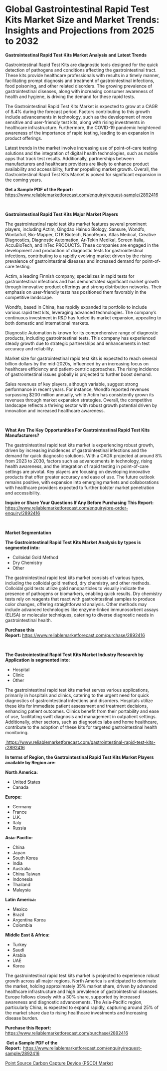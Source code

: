 <p><h1>Global Gastrointestinal Rapid Test Kits Market Size and Market Trends: Insights and Projections from 2025 to 2032</h1></p><p><strong>Gastrointestinal Rapid Test Kits Market Analysis and Latest Trends</strong></p>
<p><p>Gastrointestinal Rapid Test Kits are diagnostic tools designed for the quick detection of pathogens and conditions affecting the gastrointestinal tract. These kits provide healthcare professionals with results in a timely manner, facilitating prompt diagnosis and treatment of gastrointestinal infections, food poisoning, and other related disorders. The growing prevalence of gastrointestinal diseases, along with increasing consumer awareness of health and hygiene, is driving the demand for these rapid tests.</p><p>The Gastrointestinal Rapid Test Kits Market is expected to grow at a CAGR of 8.4% during the forecast period. Factors contributing to this growth include advancements in technology, such as the development of more sensitive and user-friendly test kits, along with rising investments in healthcare infrastructure. Furthermore, the COVID-19 pandemic heightened awareness of the importance of rapid testing, leading to an expansion in product offerings.</p><p>Latest trends in the market involve increasing use of point-of-care testing solutions and the integration of digital health technologies, such as mobile apps that track test results. Additionally, partnerships between manufacturers and healthcare providers are likely to enhance product availability and accessibility, further propelling market growth. Overall, the Gastrointestinal Rapid Test Kits Market is poised for significant expansion in the coming years.</p></p>
<p><strong>Get a Sample PDF of the Report:&nbsp;</strong> <a href="https://www.reliablemarketforecast.com/enquiry/request-sample/2892416?utm_campaign=3108&utm_medium=2&utm_source=Github&utm_content=ia&utm_term=15032025&utm_id=gastrointestinal-rapid-test-kits">https://www.reliablemarketforecast.com/enquiry/request-sample/2892416</a></p>
<p>&nbsp;</p>
<p><strong>Gastrointestinal Rapid Test Kits Major Market Players</strong></p>
<p><p>The gastrointestinal rapid test kits market features several prominent players, including Actim, Qingdao Hainuo Biology, Sansure, Wondfo, Wontaifull, Bio-Mapper, CTK Biotech, NanoRepro, Atlas Medical, Creative Diagnostics, Diagnostic Automation, Ar-Tekin Medikal, Screen Italia, AccuBioTech, and InTec PRODUCTS. These companies are engaged in the development and production of diagnostic tests for gastrointestinal infections, contributing to a rapidly evolving market driven by the rising prevalence of gastrointestinal diseases and increased demand for point-of-care testing.</p><p>Actim, a leading Finnish company, specializes in rapid tests for gastrointestinal infections and has demonstrated significant market growth through innovative product offerings and strong distribution networks. Their emphasis on user-friendly tests has positioned them favorably in the competitive landscape.</p><p>Wondfo, based in China, has rapidly expanded its portfolio to include various rapid test kits, leveraging advanced technologies. The company’s continuous investment in R&D has fueled its market expansion, appealing to both domestic and international markets.</p><p>Diagnostic Automation is known for its comprehensive range of diagnostic products, including gastrointestinal tests. This company has experienced steady growth due to strategic partnerships and enhancements in test accuracy and reliability.</p><p>Market size for gastrointestinal rapid test kits is expected to reach several billion dollars by the mid-2020s, influenced by an increasing focus on healthcare efficiency and patient-centric approaches. The rising incidence of gastrointestinal issues globally is projected to further boost demand.</p><p>Sales revenues of key players, although variable, suggest strong performance in recent years. For instance, Wondfo reported revenues surpassing $200 million annually, while Actim has consistently grown its revenues through market expansion strategies. Overall, the competitive landscape reflects a thriving sector with robust growth potential driven by innovation and increased healthcare awareness.</p></p>
<p>&nbsp;</p>
<p><strong>What Are The Key Opportunities For Gastrointestinal Rapid Test Kits Manufacturers?</strong></p>
<p><p>The gastrointestinal rapid test kits market is experiencing robust growth, driven by increasing incidences of gastrointestinal infections and the demand for quick diagnostic solutions. With a CAGR projected at around 8% from 2023 to 2030, factors such as advancements in technology, rising health awareness, and the integration of rapid testing in point-of-care settings are pivotal. Key players are focusing on developing innovative products that offer greater accuracy and ease of use. The future outlook remains positive, with expansion into emerging markets and collaborations with healthcare providers expected to further bolster market penetration and accessibility.</p></p>
<p><strong>Inquire or Share Your Questions If Any Before Purchasing This Report:</strong> <a href="https://www.reliablemarketforecast.com/enquiry/pre-order-enquiry/2892416?utm_campaign=3108&utm_medium=2&utm_source=Github&utm_content=ia&utm_term=15032025&utm_id=gastrointestinal-rapid-test-kits">https://www.reliablemarketforecast.com/enquiry/pre-order-enquiry/2892416</a></p>
<p>&nbsp;</p>
<p><strong>Market Segmentation</strong></p>
<p><strong>The Gastrointestinal Rapid Test Kits Market Analysis by types is segmented into:</strong></p>
<p><ul><li> Colloidal Gold Method</li><li>Dry Chemistry</li><li>Other </li></ul></p>
<p><p>The gastrointestinal rapid test kits market consists of various types, including the colloidal gold method, dry chemistry, and other methods. Colloidal gold tests utilize gold nanoparticles to visually indicate the presence of pathogens or biomarkers, enabling quick results. Dry chemistry tests rely on reagents that react with gastrointestinal samples to produce color changes, offering straightforward analysis. Other methods may include advanced technologies like enzyme-linked immunosorbent assays (ELISA) or molecular techniques, catering to diverse diagnostic needs in gastrointestinal health.</p></p>
<p><strong>Purchase this Report:&nbsp;</strong><a href="https://www.reliablemarketforecast.com/purchase/2892416?utm_campaign=3108&utm_medium=2&utm_source=Github&utm_content=ia&utm_term=15032025&utm_id=gastrointestinal-rapid-test-kits">https://www.reliablemarketforecast.com/purchase/2892416</a></p>
<p>&nbsp;</p>
<p><strong>The Gastrointestinal Rapid Test Kits Market Industry Research by Application is segmented into:</strong></p>
<p><ul><li> Hospital</li><li>Clinic</li><li>Other </li></ul></p>
<p><p>The gastrointestinal rapid test kits market serves various applications, primarily in hospitals and clinics, catering to the urgent need for quick diagnostics of gastrointestinal infections and disorders. Hospitals utilize these kits for immediate patient assessment and treatment decisions, enhancing patient outcomes. Clinics benefit from their portability and ease of use, facilitating swift diagnosis and management in outpatient settings. Additionally, other sectors, such as diagnostics labs and home healthcare, contribute to the adoption of these kits for targeted gastrointestinal health monitoring.</p></p>
<p><a href="https://www.reliablemarketforecast.com/gastrointestinal-rapid-test-kits-r2892416?utm_campaign=3108&utm_medium=2&utm_source=Github&utm_content=ia&utm_term=15032025&utm_id=gastrointestinal-rapid-test-kits">&nbsp;https://www.reliablemarketforecast.com/gastrointestinal-rapid-test-kits-r2892416</a></p>
<p><strong>In terms of Region, the Gastrointestinal Rapid Test Kits Market Players available by Region are:</strong></p>
<p>
    <p> <strong> North America: </strong>
        <ul>
            <li>United States</li>
            <li>Canada</li>
        </ul>
        </p> 
    <p> <strong> Europe: </strong>
        <ul>
            <li>Germany</li>
            <li>France</li>
            <li>U.K.</li>
            <li>Italy</li>
            <li>Russia</li>
        </ul>
        </p> 
    <p> <strong> Asia-Pacific: </strong>
        <ul>
            <li>China</li>
            <li>Japan</li>
            <li>South Korea</li>
            <li>India</li>
            <li>Australia</li>
            <li>China Taiwan</li>
            <li>Indonesia</li>
            <li>Thailand</li>
            <li>Malaysia</li>
        </ul>
        </p> 
    <p> <strong> Latin America: </strong>
        <ul>
            <li>Mexico</li>
            <li>Brazil</li>
            <li>Argentina Korea</li>
            <li>Colombia</li>
        </ul>
        </p> 
    <p> <strong> Middle East & Africa: </strong>
        <ul>
            <li>Turkey</li>
            <li>Saudi</li>
            <li>Arabia</li>
            <li>UAE</li>
            <li>Korea</li>
        </ul>
    </p>
    </p>
<p><p>The gastrointestinal rapid test kits market is projected to experience robust growth across all major regions. North America is anticipated to dominate the market, holding approximately 35% market share, driven by advanced healthcare infrastructure and high prevalence of gastrointestinal diseases. Europe follows closely with a 30% share, supported by increased awareness and diagnostic advancements. The Asia-Pacific region, particularly China, is expected to expand rapidly, capturing around 25% of the market share due to rising healthcare investments and increasing disease burden.</p></p>
<p><strong>Purchase this Report: </strong><a href="https://www.reliablemarketforecast.com/purchase/2892416?utm_campaign=3108&utm_medium=2&utm_source=Github&utm_content=ia&utm_term=15032025&utm_id=gastrointestinal-rapid-test-kits">https://www.reliablemarketforecast.com/purchase/2892416</a></p>
<p>&nbsp;<strong>Get a Sample PDF of the Report:&nbsp;&nbsp;</strong><a href="https://www.reliablemarketforecast.com/enquiry/request-sample/2892416?utm_campaign=3108&utm_medium=2&utm_source=Github&utm_content=ia&utm_term=15032025&utm_id=gastrointestinal-rapid-test-kits">https://www.reliablemarketforecast.com/enquiry/request-sample/2892416</a></p>
<p><strong></strong></p>
<p><p><a href="https://github.com/lefiobakali/Market-Research-Report-List-1/blob/main/point-source-carbon-capture-device-pscd-market.md?utm_campaign=3108&utm_medium=2&utm_source=Github&utm_content=ia&utm_term=15032025&utm_id=gastrointestinal-rapid-test-kits">Point Source Carbon Capture Device (PSCD) Market</a></p></p>